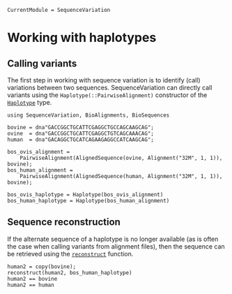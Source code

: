 ```@meta
CurrentModule = SequenceVariation
```

# Working with haplotypes

## Calling variants

The first step in working with sequence variation is to identify (call)
variations between two sequences. SequenceVariation can directly call variants
using the `Haplotype(::PairwiseAlignment)` constructor of the
[`Haplotype`](@ref) type.

```@repl call_variants
using SequenceVariation, BioAlignments, BioSequences

bovine = dna"GACCGGCTGCATTCGAGGCTGCCAGCAAGCAG";
ovine  = dna"GACCGGCTGCATTCGAGGCTGTCAGCAAACAG";
human  = dna"GACAGGCTGCATCAGAAGAGGCCATCAAGCAG";

bos_ovis_alignment =
    PairwiseAlignment(AlignedSequence(ovine, Alignment("32M", 1, 1)), bovine);
bos_human_alignment =
    PairwiseAlignment(AlignedSequence(human, Alignment("32M", 1, 1)), bovine);

bos_ovis_haplotype = Haplotype(bos_ovis_alignment)
bos_human_haplotype = Haplotype(bos_human_alignment)
```

## Sequence reconstruction

If the alternate sequence of a haplotype is no longer available (as is often the
case when calling variants from alignment files), then the sequence can be
retrieved using the [`reconstruct`](@ref) function.

```@repl call_variants
human2 = copy(bovine);
reconstruct(human2, bos_human_haplotype)
human2 == bovine
human2 == human
```
